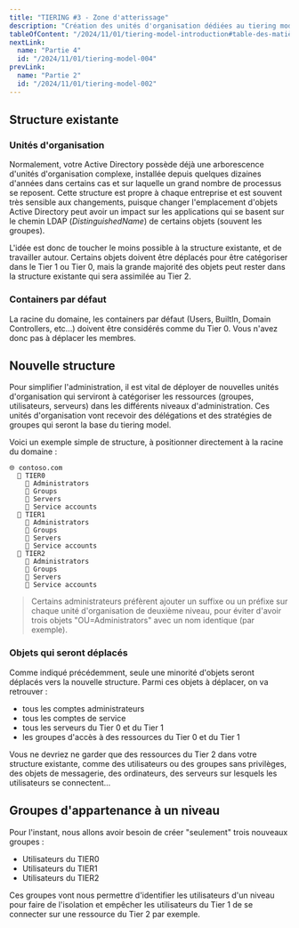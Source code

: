 ```yaml
---
title: "TIERING #3 - Zone d'atterissage"
description: "Création des unités d'organisation dédiées au tiering model"
tableOfContent: "/2024/11/01/tiering-model-introduction#table-des-matières"
nextLink:
  name: "Partie 4"
  id: "/2024/11/01/tiering-model-004"
prevLink:
  name: "Partie 2"
  id: "/2024/11/01/tiering-model-002"
---
```


## Structure existante

### Unités d'organisation

Normalement, votre Active Directory possède déjà une arborescence d'unités d'organisation complexe, installée depuis quelques dizaines d'années dans certains cas et sur laquelle un grand nombre de processus se reposent. Cette structure est propre à chaque entreprise et est souvent très sensible aux changements, puisque changer l'emplacement d'objets Active Directory peut avoir un impact sur les applications qui se basent sur le chemin LDAP (*DistinguishedName*) de certains objets (souvent les groupes).

L'idée est donc de toucher le moins possible à la structure existante, et de travailler autour. Certains objets doivent être déplacés pour être catégoriser dans le Tier 1 ou Tier 0, mais la grande majorité des objets peut rester dans la structure existante qui sera assimilée au Tier 2.

### Containers par défaut

La racine du domaine, les containers par défaut (Users, BuiltIn, Domain Controllers, etc...) doivent être considérés comme du Tier 0. Vous n'avez donc pas à déplacer les membres.

## Nouvelle structure

Pour simplifier l'administration, il est vital de déployer de nouvelles unités d'organisation qui serviront à catégoriser les ressources (groupes, utilisateurs, serveurs) dans les différents niveaux d'administration. Ces unités d'organisation vont recevoir des délégations et des stratégies de groupes qui seront la base du tiering model.

Voici un exemple simple de structure, à positionner directement à la racine du domaine :

```plaintext
🌐 contoso.com
  📁 TIER0
    📁 Administrators
    📁 Groups
    📁 Servers
    📁 Service accounts
  📁 TIER1
    📁 Administrators
    📁 Groups
    📁 Servers
    📁 Service accounts
  📁 TIER2
    📁 Administrators
    📁 Groups
    📁 Servers
    📁 Service accounts
```

> Certains administrateurs préfèrent ajouter un suffixe ou un préfixe sur chaque unité d'organisation de deuxième niveau, pour éviter d'avoir trois objets "OU=Administrators" avec un nom identique (par exemple).

### Objets qui seront déplacés

Comme indiqué précédemment, seule une minorité d'objets seront déplacés vers la nouvelle structure. Parmi ces objets à déplacer, on va retrouver :

- tous les comptes administrateurs
- tous les comptes de service
- tous les serveurs du Tier 0 et du Tier 1
- les groupes d'accès à des ressources du Tier 0 et du Tier 1

Vous ne devriez ne garder que des ressources du Tier 2 dans votre structure existante, comme des utilisateurs ou des groupes sans privilèges, des objets de messagerie, des ordinateurs, des serveurs sur lesquels les utilisateurs se connectent...

## Groupes d'appartenance à un niveau

Pour l'instant, nous allons avoir besoin de créer "seulement" trois nouveaux groupes :

- Utilisateurs du TIER0
- Utilisateurs du TIER1
- Utilisateurs du TIER2

Ces groupes vont nous permettre d'identifier les utilisateurs d'un niveau pour faire de l'isolation et empêcher les utilisateurs du Tier 1 de se connecter sur une ressource du Tier 2 par exemple.
